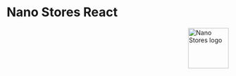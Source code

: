 # Nano Stores React

<img align="right" width="92" height="92" title="Nano Stores logo"
     src="https://nanostores.github.io/nanostores/logo.svg">
